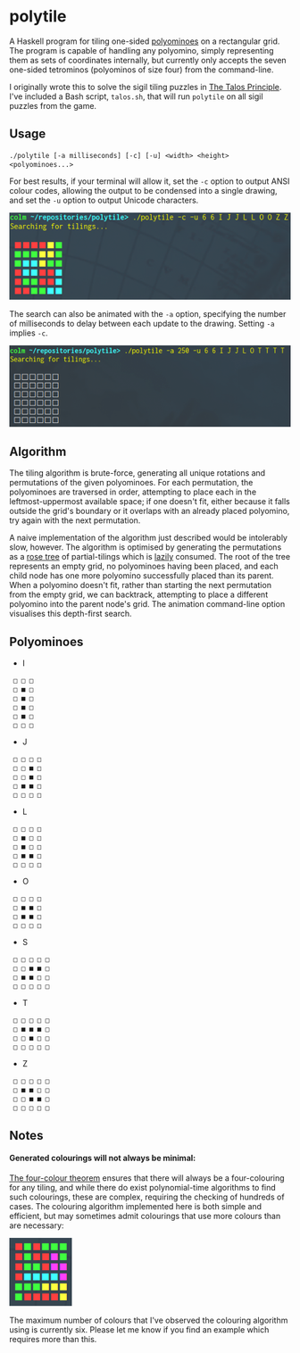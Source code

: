 # polytile

A Haskell program for tiling one-sided [polyominoes](https://en.wikipedia.org/wiki/Polyomino) on a rectangular grid.
The program is capable of handling any polyomino, simply representing them as sets of coordinates internally, but currently only accepts the seven one-sided tetrominos (polyominos of size four) from the command-line.

I originally wrote this to solve the sigil tiling puzzles in [The Talos Principle](http://www.croteam.com/talosprinciple/).
I've included a Bash script, `talos.sh`, that will run `polytile` on all sigil puzzles from the game.

## Usage

```
./polytile [-a milliseconds] [-c] [-u] <width> <height> <polyominoes...>
```

For best results, if your terminal will allow it, set the `-c` option to output ANSI colour codes, allowing the output to be condensed into a single drawing, and set the `-u` option to output Unicode characters.

![Colour](./colour.png)

The search can also be animated with the `-a` option, specifying the number of milliseconds to delay between each update to the drawing.
Setting `-a` implies `-c`.

![Animation](./animation.gif)

## Algorithm

The tiling algorithm is brute-force, generating all unique rotations and permutations of the given polyominoes.
For each permutation, the polyominoes are traversed in order, attempting to place each in the leftmost-uppermost available space; if one doesn't fit, either because it falls outside the grid's boundary or it overlaps with an already placed polyomino, try again with the next permutation.

A naive implementation of the algorithm just described would be intolerably slow, however.
The algorithm is optimised by generating the permutations as a [rose tree](https://en.wikipedia.org/wiki/Rose_tree) of partial-tilings which is [lazily](https://en.wikipedia.org/wiki/Lazy_evaluation) consumed.
The root of the tree represents an empty grid, no polyominoes having been placed, and each child node has one more polyomino successfully placed than its parent.
When a polyomino doesn't fit, rather than starting the next permutation from the empty grid, we can backtrack, attempting to place a different polyomino into the parent node's grid.
The animation command-line option visualises this depth-first search.

## Polyominoes

* I

```
 □ □ □
 □ ■ □
 □ ■ □
 □ ■ □
 □ ■ □
 □ □ □
```

* J

```
 □ □ □ □
 □ □ ■ □
 □ □ ■ □
 □ ■ ■ □
 □ □ □ □
```

* L

```
 □ □ □ □
 □ ■ □ □
 □ ■ □ □
 □ ■ ■ □
 □ □ □ □
```

* O

```
 □ □ □ □
 □ ■ ■ □
 □ ■ ■ □
 □ □ □ □
```

* S

```
 □ □ □ □ □
 □ □ ■ ■ □
 □ ■ ■ □ □
 □ □ □ □ □
```

* T

```
 □ □ □ □ □
 □ ■ ■ ■ □
 □ □ ■ □ □
 □ □ □ □ □
```

* Z

```
 □ □ □ □ □
 □ ■ ■ □ □
 □ □ ■ ■ □
 □ □ □ □ □
```

## Notes

#### Generated colourings will not always be minimal:

[The four-colour theorem](https://en.wikipedia.org/wiki/Four_color_theorem) ensures that there will always be a four-colouring for any tiling, and while there do exist polynomial-time algorithms to find such colourings, these are complex, requiring the checking of hundreds of cases.
The colouring algorithm implemented here is both simple and efficient, but may sometimes admit colourings that use more colours than are necessary:

![Five Colours](./five-colours.png)

The maximum number of colours that I've observed the colouring algorithm using is currently six.
Please let me know if you find an example which requires more than this.
